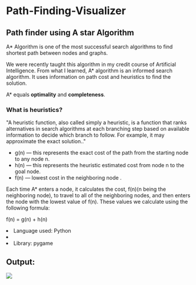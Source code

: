 # Path-Finding-Visualizer
## Path finder using A star Algorithm

A* Algorithm is one of the most successful search algorithms to find shortest path between nodes and graphs.

We were recently taught this algorithm in my credit course of Artificial Intelligence.
From what I learned, A* algorithm is an informed search algorithm. It uses information on path cost and heuristics to find the solution. 

A* equals <b>optimality</b> and <b>completeness</b>.

### What is heuristics?

"A heuristic function, also called simply a heuristic, is a function that ranks alternatives in search algorithms at each branching step based on available information to decide which branch to follow. For example, it may approximate the exact solution.."

<ul>
  <li>g(n) — this represents the exact cost of the path from the starting node to any node n.</li>
  <li>h(n) — this represents the heuristic estimated cost from node n to the goal node.</li>
  <li>f(n) — lowest cost in the neighboring node .</li>
  </ul>  
Each time A* enters a node, it calculates the cost, f(n)(n being the neighboring node), to travel to all of the neighboring nodes, and then enters the node with the lowest value of f(n).
These values we calculate using the following formula:

f(n) = g(n) + h(n)

<li>Language used: Python<li>
<li>Library: pygame</li>


## Output:

<img src="https://i.imgur.com/e9EPDaO.gif"/>




